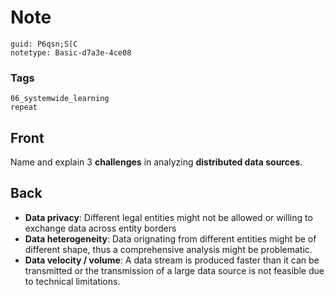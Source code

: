 # Note
```
guid: P6qsn;S(C
notetype: Basic-d7a3e-4ce08
```

### Tags
```
06_systemwide_learning
repeat
```

## Front
Name and explain 3 <b>challenges</b> in analyzing <b>distributed
data sources</b>.

## Back
<ul>
  <li><strong>Data privacy</strong>: Different legal entities might
  not be allowed or willing to exchange data across entity borders
  <li><strong>Data heterogeneity</strong>: Data orignating from
  different entities might be of different shape, thus a
  comprehensive analysis might be problematic.
  <li><strong>Data velocity / volume</strong>: A data stream is
  produced faster than it can be transmitted or the transmission of
  a large data source is not feasible due to technical limitations.
</ul>
